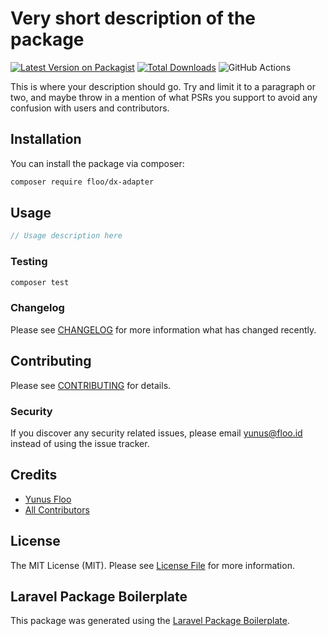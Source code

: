 # Very short description of the package

[![Latest Version on Packagist](https://img.shields.io/packagist/v/floo/dx-adapter.svg?style=flat-square)](https://packagist.org/packages/floo/dx-adapter)
[![Total Downloads](https://img.shields.io/packagist/dt/floo/dx-adapter.svg?style=flat-square)](https://packagist.org/packages/floo/dx-adapter)
![GitHub Actions](https://github.com/floo/dx-adapter/actions/workflows/main.yml/badge.svg)

This is where your description should go. Try and limit it to a paragraph or two, and maybe throw in a mention of what PSRs you support to avoid any confusion with users and contributors.

## Installation

You can install the package via composer:

```bash
composer require floo/dx-adapter
```

## Usage

```php
// Usage description here
```

### Testing

```bash
composer test
```

### Changelog

Please see [CHANGELOG](CHANGELOG.md) for more information what has changed recently.

## Contributing

Please see [CONTRIBUTING](CONTRIBUTING.md) for details.

### Security

If you discover any security related issues, please email yunus@floo.id instead of using the issue tracker.

## Credits

-   [Yunus Floo](https://github.com/floo)
-   [All Contributors](../../contributors)

## License

The MIT License (MIT). Please see [License File](LICENSE.md) for more information.

## Laravel Package Boilerplate

This package was generated using the [Laravel Package Boilerplate](https://laravelpackageboilerplate.com).
